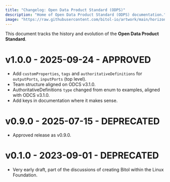 ```yaml
---
title: "Changelog: Open Data Product Standard (ODPS)"
description: "Home of Open Data Product Standard (ODPS) documentation."
image: "https://raw.githubusercontent.com/bitol-io/artwork/main/horizontal/color/Bitol_Logo_color.svg"
---
```


This document tracks the history and evolution of the **Open Data Product Standard**.

# v1.0.0 - 2025-09-24 - APPROVED

* Add `customProperties`, `tags` and `authoritativeDefinitions` for `outputPorts`, `inputPorts` (top level).
* Team structure aligned on ODCS v3.1.0.
* AuthoritativeDefinitions `type` changed from enum to examples, aligned with ODCS v3.1.0.
* Add keys in documentation where it makes sense.

# v0.9.0 - 2025-07-15 - DEPRECATED

* Approved release as v0.9.0.

# v0.1.0 - 2023-09-01 - DEPRECATED

* Very early draft, part of the discussions of creating Bitol within the Linux Foundation.
